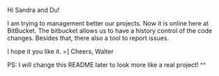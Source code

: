 Hi Sandra and Du!

I am trying to management better our projects. Now it is online here at BitBucket.
The bitbucket allows us to have a history control of the code changes. Besides that, there also a tool to report issues.

I hope it you like it. =]
Cheers,
Walter

PS: I will change this README later to look more like a real project! ^^